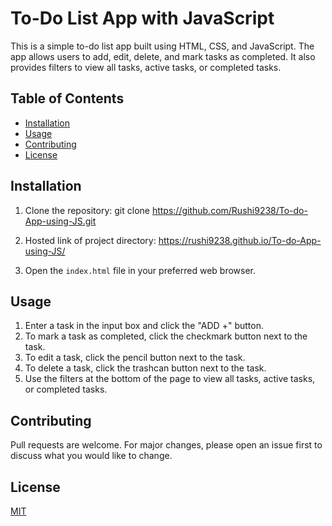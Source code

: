 # To-Do List App with JavaScript

This is a simple to-do list app built using HTML, CSS, and JavaScript. The app allows users to add, edit, delete, and mark tasks as completed. It also provides filters to view all tasks, active tasks, or completed tasks.

## Table of Contents

- [Installation](#installation)
- [Usage](#usage)
- [Contributing](#contributing)
- [License](#license)

## Installation

1. Clone the repository:
   git clone https://github.com/Rushi9238/To-do-App-using-JS.git

3. Hosted link of  project directory:
https://rushi9238.github.io/To-do-App-using-JS/



4. Open the `index.html` file in your preferred web browser.

## Usage

1. Enter a task in the input box and click the "ADD +" button.
2. To mark a task as completed, click the checkmark button next to the task.
3. To edit a task, click the pencil button next to the task.
4. To delete a task, click the trashcan button next to the task.
5. Use the filters at the bottom of the page to view all tasks, active tasks, or completed tasks.

## Contributing

Pull requests are welcome. For major changes, please open an issue first to discuss what you would like to change.

## License

[MIT](https://choosealicense.com/licenses/mit/)
